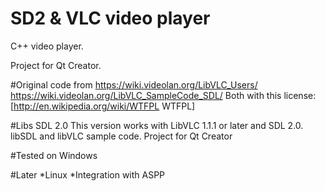 # SD2 & VLC video player
C++ video player.

Project for Qt Creator.

#Original code from
https://wiki.videolan.org/LibVLC_Users/
https://wiki.videolan.org/LibVLC_SampleCode_SDL/
Both with this license: [http://en.wikipedia.org/wiki/WTFPL WTFPL]

#Libs
SDL 2.0
This version works with LibVLC 1.1.1 or later and SDL 2.0.
libSDL and libVLC sample code.
Project for Qt Creator

#Tested on
Windows

#Later
*Linux
*Integration with ASPP
